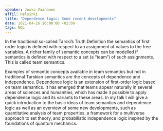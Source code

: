 ```yaml
---
speaker: Jouko Väänänen
affil: Helsinki
title: "Dependence logic: Some recent developments"
date: 2021-04-26 16:00:00 +02:00
tags: NOL
---
```

In the traditional so-called Tarski’s Truth Definition the semantics of first order logic is defined with respect to an assignment of values to the free variables.
A richer family of semantic concepts can be modelled if semantics is defined with respect to a set (a “team”) of such assignments.
This is called team semantics.

<!--more-->
Examples of semantic concepts available in team semantics but not in traditional Tarskian semantics are the concepts of dependence and independence.
Dependence logic is an extension of first-order logic based on team semantics.
It has emerged that teams appear naturally in several areas of sciences and humanities, which has made it possible to apply dependence logic and its variants to these areas.
In my talk I will give a quick introduction to the basic ideas of team semantics and dependence logic as well as an overview of some new developments, such as quantitative analysis of team properties, a framework for a multiverse approach to set theory, and probabilistic independence logic inspired by the foundations of quantum mechanics.
